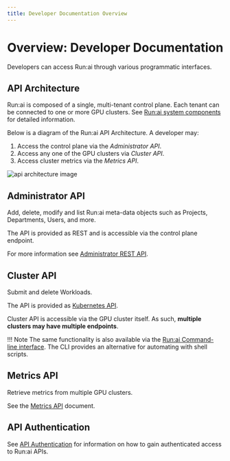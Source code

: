 ```yaml
---
title: Developer Documentation Overview
---
```


# Overview: Developer Documentation

Developers can access Run:ai through various programmatic interfaces. 


## API Architecture

Run:ai is composed of a single, multi-tenant control plane. Each tenant can be connected to one or more GPU clusters. See [Run:ai system components](../home/components.md) for detailed information.

Below is a diagram of the Run:ai API Architecture. A developer may:

1. Access the control plane via the _Administrator API_.
2. Access any one of the GPU clusters via _Cluster API_.
3. Access cluster metrics via the _Metrics API_.  

![api architecture image](img/api-architecture.png)


## Administrator API

Add, delete, modify and list Run:ai meta-data objects such as Projects, Departments, Users, and more. 

The API is provided as REST and is accessible via the control plane endpoint.  

For more information see [Administrator REST API](admin-rest-api/overview.md). 

## Cluster API

Submit and delete Workloads. 

The API is provided as [Kubernetes API](./cluster-api/submit-yaml.md).

Cluster API is accessible via the GPU cluster itself. As such, __multiple clusters may have multiple endpoints__.

!!! Note
    The same functionality is also available via the [Run:ai Command-line interface](../Researcher/cli-reference/introduction.md). The CLI provides an alternative for automating with shell scripts. 
## Metrics API

Retrieve metrics from multiple GPU clusters. 

See the [Metrics API](metrics/metrics.md) document.

## API Authentication

See [API Authentication](rest-auth.md) for information on how to gain authenticated access to Run:ai APIs.

